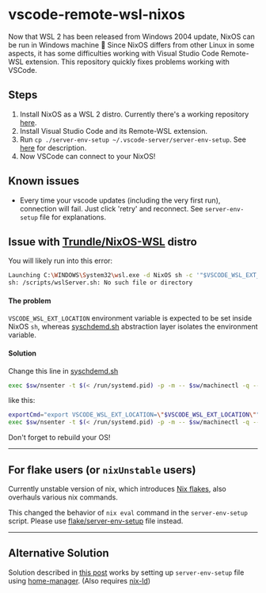 # vscode-remote-wsl-nixos

Now that WSL 2 has been released from Windows 2004 update, NixOS can be run in Windows machine :tada: Since NixOS differs from other Linux in some aspects, it has some difficulties working with Visual Studio Code Remote-WSL extension. This repository quickly fixes problems working with VSCode.

## Steps

1. Install NixOS as a WSL 2 distro. Currently there's a working repository [here](https://github.com/Trundle/NixOS-WSL).
2. Install Visual Studio Code and its Remote-WSL extension.
4. Run `cp ./server-env-setup ~/.vscode-server/server-env-setup`. See [here](https://code.visualstudio.com/docs/remote/wsl#_advanced-environment-setup-script) for description.
5. Now VSCode can connect to your NixOS!


## Known issues
- Every time your vscode updates (including the very first run), connection will fail. Just click 'retry' and reconnect. See `server-env-setup` file for explanations.


## Issue with [Trundle/NixOS-WSL](https://github.com/Trundle/NixOS-WSL) distro

You will likely run into this error:
```bash
Launching C:\WINDOWS\System32\wsl.exe -d NixOS sh -c '"$VSCODE_WSL_EXT_LOCATION/scripts/wslServer.sh" 2b9aebd5354a3629c3aba0a5f5df49f43d6689f8 stable .vscode-server 0  '}
sh: /scripts/wslServer.sh: No such file or directory
```

#### The problem
`VSCODE_WSL_EXT_LOCATION` environment variable is expected to be set inside NixOS `sh`, whereas [syschdemd.sh](https://github.com/Trundle/NixOS-WSL/blob/main/syschdemd.sh) abstraction layer isolates the environment variable.

#### Solution
Change this line in [syschdemd.sh](https://github.com/Trundle/NixOS-WSL/blob/main/syschdemd.sh)
```sh
exec $sw/nsenter -t $(< /run/systemd.pid) -p -m -- $sw/machinectl -q --uid=@defaultUser@ shell .host /bin/sh -c "cd \"$PWD\"; exec $cmd"
```
like this:
```sh
exportCmd="export VSCODE_WSL_EXT_LOCATION=\"$VSCODE_WSL_EXT_LOCATION\""
exec $sw/nsenter -t $(< /run/systemd.pid) -p -m -- $sw/machinectl -q --uid=@defaultUser@ shell .host /bin/sh -c "cd \"$PWD\"; $exportCmd; exec $cmd"
```
Don't forget to rebuild your OS!

---

## For flake users (or `nixUnstable` users)

Currently unstable version of nix, which introduces [Nix flakes](https://nixos.wiki/wiki/Flakes), also overhauls various nix commands.

This changed the behavior of `nix eval` command in the `server-env-setup` script.
Please use [flake/server-env-setup](flake/server-env-setup) file instead.

---

## Alternative Solution

Solution described in [this post](https://discourse.nixos.org/t/vscode-remote-wsl-extension-works-on-nixos-without-patching-thanks-to-nix-ld/14615) works by setting up `server-env-setup` file using [home-manager](https://github.com/nix-community/home-manager). (Also requires [nix-ld](https://github.com/Mic92/nix-ld))
